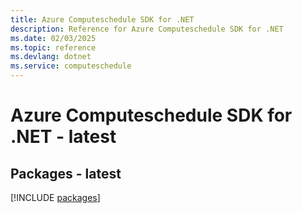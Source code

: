```yaml
---
title: Azure Computeschedule SDK for .NET
description: Reference for Azure Computeschedule SDK for .NET
ms.date: 02/03/2025
ms.topic: reference
ms.devlang: dotnet
ms.service: computeschedule
---
```

# Azure Computeschedule SDK for .NET - latest
## Packages - latest
[!INCLUDE [packages](computeschedule-index.md)]
